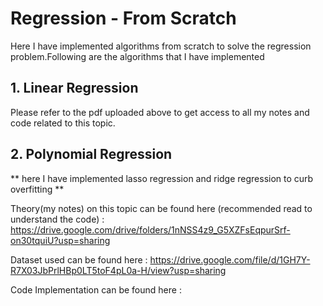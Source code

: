 # Regression - From Scratch
Here I have implemented algorithms from scratch to solve the regression problem.Following are the algorithms that I have implemented
## 1. Linear Regression
Please refer to the pdf uploaded above to get access to all my notes and code related to this topic.

## 2. Polynomial Regression
** here I have implemented lasso regression and ridge regression to curb overfitting **

Theory(my notes) on this topic can be found here (recommended read to understand the code) : https://drive.google.com/drive/folders/1nNSS4z9_G5XZFsEqpurSrf-on30tquiU?usp=sharing

Dataset used can be found here : 
https://drive.google.com/file/d/1GH7Y-R7X03JbPrlHBp0LT5toF4pL0a-H/view?usp=sharing

Code Implementation can be found here : 



